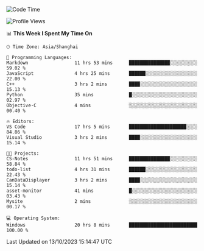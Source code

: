 <!--START_SECTION:waka-->
![Code Time](http://img.shields.io/badge/Code%20Time-1%2C296%20hrs%2024%20mins-blue)

![Profile Views](http://img.shields.io/badge/Profile%20Views-1-blue)

📊 **This Week I Spent My Time On** 

```text
🕑︎ Time Zone: Asia/Shanghai

💬 Programming Languages: 
Markdown                 11 hrs 53 mins      ███████████████░░░░░░░░░░   59.02 % 
JavaScript               4 hrs 25 mins       ██████░░░░░░░░░░░░░░░░░░░   22.00 % 
C++                      3 hrs 2 mins        ████░░░░░░░░░░░░░░░░░░░░░   15.13 % 
Python                   35 mins             █░░░░░░░░░░░░░░░░░░░░░░░░   02.97 % 
Objective-C              4 mins              ░░░░░░░░░░░░░░░░░░░░░░░░░   00.40 % 

🔥 Editors: 
VS Code                  17 hrs 5 mins       █████████████████████░░░░   84.86 % 
Visual Studio            3 hrs 2 mins        ████░░░░░░░░░░░░░░░░░░░░░   15.14 % 

🐱‍💻 Projects: 
CS-Notes                 11 hrs 51 mins      ███████████████░░░░░░░░░░   58.84 % 
todo-list                4 hrs 31 mins       ██████░░░░░░░░░░░░░░░░░░░   22.43 % 
CanDataDisplayer         3 hrs 2 mins        ████░░░░░░░░░░░░░░░░░░░░░   15.14 % 
asset-monitor            41 mins             █░░░░░░░░░░░░░░░░░░░░░░░░   03.43 % 
Mysite                   2 mins              ░░░░░░░░░░░░░░░░░░░░░░░░░   00.17 % 

💻 Operating System: 
Windows                  20 hrs 8 mins       █████████████████████████   100.00 % 
```


 Last Updated on 13/10/2023 15:14:47 UTC
<!--END_SECTION:waka-->